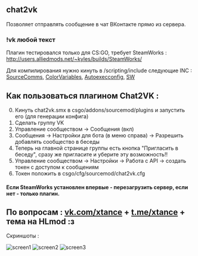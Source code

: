 ## chat2vk
Позволяет отправлять сообщение в чат ВКонтакте прямо из сервера. 
### !vk любой текст
Плагин тестировался только для CS:GO, требует SteamWorks : http://users.alliedmods.net/~kyles/builds/SteamWorks/

Для компилирования нужно кинуть в /scripting/include следующие INC : [SourceComms](https://github.com/sbpp/sourcebans-pp/tree/v1.x/game/addons/sourcemod/scripting/include), [ColorVariables](https://github.com/PremyslTalich/ColorVariables/blob/master/addons/sourcemod/scripting/includes/colorvariables.inc), [Autoexecconfig](https://github.com/Impact123/AutoExecConfig/blob/development/autoexecconfig.inc), [SW](https://github.com/KyleSanderson/SteamWorks/blob/master/Pawn/includes/SteamWorks.inc)
 
## Как пользоваться плагином Chat2VK :
0) Кинуть chat2vk.smx в csgo/addons/sourcemod/plugins и запустить его (для генерации конфига)
1) Сделать группу VK
2) Управление сообществом -> Сообщения (вкл)
3) Сообщения -> Настройки для бота (в меню справа) -> Разрешить добавлять сообщество в беседы
4) Теперь на главной странице группы есть кнопка "Пригласить в беседу", сразу же пригласите и уберите эту возможность!!
5) Управление сообществом -> Настройки -> Работа с API -> создать токен с доступом к сообщениям
6) Токен положить в csgo/cfg/sourcemod/chat2vk.cfg
 
#### Если SteamWorks установлен впервые - перезагрузить сервер, если нет - только плагин.
## По вопросам : [vk.com/xtance](https://vk.com/xtance "Мой вконтактик") + [t.me/xtance](https://t.me/xtance "Уютная телега") + тема на HLmod :з

Скриншоты :

![screen1](https://i.imgur.com/VNDZuwN.jpg "Screen 1")
![screen2](https://i.imgur.com/cnG0iK3.jpg "Screen 2")
![screen3](https://i.imgur.com/OE3qyg8.png "Screen 3")

